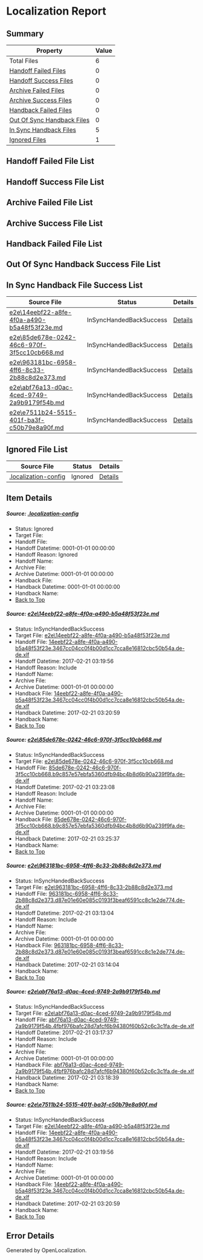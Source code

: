 # <a name='report-top'></a> Localization Report

## Summary
 Property | Value 
 -------- | ----- 
 Total Files | 6
[ Handoff Failed Files ](#handoff-failed-list)| 0
[ Handoff Success Files ](#handoff-success-list)| 0
[ Archive Failed Files ](#archive-failed-list)| 0
[ Archive Success Files ](#archive-success-list)| 0
[ Handback Failed Files ](#handback-failed-list)| 0
[ Out Of Sync Handback Files ](#outofsync-handback-success-list)| 0
[ In Sync Handback Files ](#insync-handback-success-list)| 5
[ Ignored Files ](#ignored-list)| 1

## <a name='handoff-failed-list'></a> Handoff Failed File List

## <a name='handoff-success-list'></a> Handoff Success File List

## <a name='archive-failed-list'></a> Archive Failed File List

## <a name='archive-success-list'></a> Archive Success File List

## <a name='handback-failed-list'></a> Handback Failed File List

## <a name='outofsync-handback-success-list'></a> Out Of Sync Handback Success File List

## <a name='insync-handback-success-list'></a> In Sync Handback File Success List
 Source File | Status | Details 
 ----------- | ------ | ------- 
 [e2e\14eebf22-a8fe-4f0a-a490-b5a48f53f23e.md](https://github.com/OpenLocalizationTestOrg/ol-test4/blob/664f379bf83fd73dac119c997eb065626b0866d2/e2e/14eebf22-a8fe-4f0a-a490-b5a48f53f23e.md) | InSyncHandedBackSuccess | [Details](#d2276f473dcba9a82599f7994b7b27918d7ca7dd1)
 [e2e\85de678e-0242-46c6-970f-3f5cc10cb668.md](https://github.com/OpenLocalizationTestOrg/ol-test4/blob/408e0b56bdb473ea00133fe7db574621c1b3fed8/e2e/85de678e-0242-46c6-970f-3f5cc10cb668.md) | InSyncHandedBackSuccess | [Details](#4d76f95dc71fb81c6773c141ec4ff67b8cd5a3cc2)
 [e2e\963181bc-6958-4ff6-8c33-2b88c8d2e373.md](https://github.com/OpenLocalizationTestOrg/ol-test4/blob/bf9bb1b3e7884d4065d951cdc4f33f1e0b60c474/e2e/963181bc-6958-4ff6-8c33-2b88c8d2e373.md) | InSyncHandedBackSuccess | [Details](#2dd3e843b641b9710b1d5f8c9d674da1f1ffddf13)
 [e2e\abf76a13-d0ac-4ced-9749-2a9b9179f54b.md](https://github.com/OpenLocalizationTestOrg/ol-test4/blob/0fea099908a5e040565f41d4e8035c7840ca18cd/e2e/abf76a13-d0ac-4ced-9749-2a9b9179f54b.md) | InSyncHandedBackSuccess | [Details](#fcc50d5e0f8bdd0c710b296efa90681b6ed41bab4)
 [e2e\e7511b24-5515-401f-ba3f-c50b79e8a90f.md](https://github.com/OpenLocalizationTestOrg/ol-test4/blob/408e0b56bdb473ea00133fe7db574621c1b3fed8/e2e/e7511b24-5515-401f-ba3f-c50b79e8a90f.md) | InSyncHandedBackSuccess | [Details](#d2276f473dcba9a82599f7994b7b27918d7ca7dd5)

## <a name='ignored-list'></a> Ignored File List
 Source File | Status | Details 
 ----------- | ------ | ------- 
 [.localization-config](https://github.com/OpenLocalizationTestOrg/ol-test4/blob/408e0b56bdb473ea00133fe7db574621c1b3fed8/.localization-config) | Ignored | [Details](#cb0632cf59c1387fc1742bfb9fa3c47f87e2e5c90)

## Item Details
##### <a name='cb0632cf59c1387fc1742bfb9fa3c47f87e2e5c90'></a> Source: [.localization-config](https://github.com/OpenLocalizationTestOrg/ol-test4/blob/408e0b56bdb473ea00133fe7db574621c1b3fed8/.localization-config)
* Status: Ignored
* Target File: 
* Handoff File: 
* Handoff Datetime: 0001-01-01 00:00:00
* Handoff Reason: Ignored
* Handoff Name: 
* Archive File: 
* Archive Datetime: 0001-01-01 00:00:00
* Handback File: 
* Handback Datetime: 0001-01-01 00:00:00
* Handback Name: 
* [Back to Top](#report-top)

##### <a name='d2276f473dcba9a82599f7994b7b27918d7ca7dd1'></a> Source: [e2e\14eebf22-a8fe-4f0a-a490-b5a48f53f23e.md](https://github.com/OpenLocalizationTestOrg/ol-test4/blob/664f379bf83fd73dac119c997eb065626b0866d2/e2e/14eebf22-a8fe-4f0a-a490-b5a48f53f23e.md)
* Status: InSyncHandedBackSuccess
* Target File: [e2e\14eebf22-a8fe-4f0a-a490-b5a48f53f23e.md](https://github.com/OpenLocalizationTestOrg/ol-test4-dede/blob/6d72e05f33020f155eacf4744c4f00d0cadc2f67/e2e/14eebf22-a8fe-4f0a-a490-b5a48f53f23e.md)
* Handoff File: [14eebf22-a8fe-4f0a-a490-b5a48f53f23e.3467cc04cc0f4b00d1cc7cca8e16812cbc50b54a.de-de.xlf](https://github.com/OpenLocalizationTestOrg/ol-test4-handoff/blob/8fc963635a80a01e84b070f7a7abfa7af6926192/ol-handoff/OpenLocalizationTestOrg/ol-test4-dede/xinjiang/ht/14eebf22-a8fe-4f0a-a490-b5a48f53f23e.3467cc04cc0f4b00d1cc7cca8e16812cbc50b54a.de-de.xlf)
* Handoff Datetime: 2017-02-21 03:19:56
* Handoff Reason: Include
* Handoff Name: 
* Archive File: 
* Archive Datetime: 0001-01-01 00:00:00
* Handback File: [14eebf22-a8fe-4f0a-a490-b5a48f53f23e.3467cc04cc0f4b00d1cc7cca8e16812cbc50b54a.de-de.xlf](https://github.com/OpenLocalizationTestOrg/ol-test4-handback/blob/e5c482276d752095ee923dbb9727b5f6aa94ee73/ol-handback/OpenLocalizationTestOrg/ol-test4-dede/xinjiang/ht/14eebf22-a8fe-4f0a-a490-b5a48f53f23e.3467cc04cc0f4b00d1cc7cca8e16812cbc50b54a.de-de.xlf)
* Handback Datetime: 2017-02-21 03:20:59
* Handback Name: 
* [Back to Top](#report-top)

##### <a name='4d76f95dc71fb81c6773c141ec4ff67b8cd5a3cc2'></a> Source: [e2e\85de678e-0242-46c6-970f-3f5cc10cb668.md](https://github.com/OpenLocalizationTestOrg/ol-test4/blob/408e0b56bdb473ea00133fe7db574621c1b3fed8/e2e/85de678e-0242-46c6-970f-3f5cc10cb668.md)
* Status: InSyncHandedBackSuccess
* Target File: [e2e\85de678e-0242-46c6-970f-3f5cc10cb668.md](https://github.com/OpenLocalizationTestOrg/ol-test4-dede/blob/ecacb4fc7f77c9b066ab89f660335d526fac854e/e2e/85de678e-0242-46c6-970f-3f5cc10cb668.md)
* Handoff File: [85de678e-0242-46c6-970f-3f5cc10cb668.b9c857e57ebfa5360dfb94bc4b8d6b90a239f9fa.de-de.xlf](https://github.com/OpenLocalizationTestOrg/ol-test4-handoff/blob/c7109229384f14ec5968c07cc3d8df8357262f82/ol-handoff/OpenLocalizationTestOrg/ol-test4-dede/xinjiang/ht/85de678e-0242-46c6-970f-3f5cc10cb668.b9c857e57ebfa5360dfb94bc4b8d6b90a239f9fa.de-de.xlf)
* Handoff Datetime: 2017-02-21 03:23:08
* Handoff Reason: Include
* Handoff Name: 
* Archive File: 
* Archive Datetime: 0001-01-01 00:00:00
* Handback File: [85de678e-0242-46c6-970f-3f5cc10cb668.b9c857e57ebfa5360dfb94bc4b8d6b90a239f9fa.de-de.xlf](https://github.com/OpenLocalizationTestOrg/ol-test4-handback/blob/04fe29fa4158a2cc8dca8d510b7c293b880da980/ol-handback/OpenLocalizationTestOrg/ol-test4-dede/xinjiang/ht/85de678e-0242-46c6-970f-3f5cc10cb668.b9c857e57ebfa5360dfb94bc4b8d6b90a239f9fa.de-de.xlf)
* Handback Datetime: 2017-02-21 03:25:37
* Handback Name: 
* [Back to Top](#report-top)

##### <a name='2dd3e843b641b9710b1d5f8c9d674da1f1ffddf13'></a> Source: [e2e\963181bc-6958-4ff6-8c33-2b88c8d2e373.md](https://github.com/OpenLocalizationTestOrg/ol-test4/blob/bf9bb1b3e7884d4065d951cdc4f33f1e0b60c474/e2e/963181bc-6958-4ff6-8c33-2b88c8d2e373.md)
* Status: InSyncHandedBackSuccess
* Target File: [e2e\963181bc-6958-4ff6-8c33-2b88c8d2e373.md](https://github.com/OpenLocalizationTestOrg/ol-test4-dede/blob/11498ba654a783ebdc7558cb94114e89d7245db0/e2e/963181bc-6958-4ff6-8c33-2b88c8d2e373.md)
* Handoff File: [963181bc-6958-4ff6-8c33-2b88c8d2e373.d87e01e60e085c0193f3beaf6591cc8c1e2de774.de-de.xlf](https://github.com/OpenLocalizationTestOrg/ol-test4-handoff/blob/0d2173f2cdbe3d4d198acf91700ba7198fb49211/ol-handoff/OpenLocalizationTestOrg/ol-test4-dede/xinjiang/ht/963181bc-6958-4ff6-8c33-2b88c8d2e373.d87e01e60e085c0193f3beaf6591cc8c1e2de774.de-de.xlf)
* Handoff Datetime: 2017-02-21 03:13:04
* Handoff Reason: Include
* Handoff Name: 
* Archive File: 
* Archive Datetime: 0001-01-01 00:00:00
* Handback File: [963181bc-6958-4ff6-8c33-2b88c8d2e373.d87e01e60e085c0193f3beaf6591cc8c1e2de774.de-de.xlf](https://github.com/OpenLocalizationTestOrg/ol-test4-handback/blob/6a6d7019d13f9dc8ca0e16a24c1c2530d748ea24/ol-handback/OpenLocalizationTestOrg/ol-test4-dede/xinjiang/ht/963181bc-6958-4ff6-8c33-2b88c8d2e373.d87e01e60e085c0193f3beaf6591cc8c1e2de774.de-de.xlf)
* Handback Datetime: 2017-02-21 03:14:04
* Handback Name: 
* [Back to Top](#report-top)

##### <a name='fcc50d5e0f8bdd0c710b296efa90681b6ed41bab4'></a> Source: [e2e\abf76a13-d0ac-4ced-9749-2a9b9179f54b.md](https://github.com/OpenLocalizationTestOrg/ol-test4/blob/0fea099908a5e040565f41d4e8035c7840ca18cd/e2e/abf76a13-d0ac-4ced-9749-2a9b9179f54b.md)
* Status: InSyncHandedBackSuccess
* Target File: [e2e\abf76a13-d0ac-4ced-9749-2a9b9179f54b.md](https://github.com/OpenLocalizationTestOrg/ol-test4-dede/blob/a11b84ba67cddaf91aab2ad1c2d9ab4cff366585/e2e/abf76a13-d0ac-4ced-9749-2a9b9179f54b.md)
* Handoff File: [abf76a13-d0ac-4ced-9749-2a9b9179f54b.4fbf976bafc28d7afcf6b94380f60b52c6c3c1fa.de-de.xlf](https://github.com/OpenLocalizationTestOrg/ol-test4-handoff/blob/8384d43dab6356a553e462c79a5197f07ef53bde/ol-handoff/OpenLocalizationTestOrg/ol-test4-dede/xinjiang/ht/abf76a13-d0ac-4ced-9749-2a9b9179f54b.4fbf976bafc28d7afcf6b94380f60b52c6c3c1fa.de-de.xlf)
* Handoff Datetime: 2017-02-21 03:17:37
* Handoff Reason: Include
* Handoff Name: 
* Archive File: 
* Archive Datetime: 0001-01-01 00:00:00
* Handback File: [abf76a13-d0ac-4ced-9749-2a9b9179f54b.4fbf976bafc28d7afcf6b94380f60b52c6c3c1fa.de-de.xlf](https://github.com/OpenLocalizationTestOrg/ol-test4-handback/blob/d10f797e19d40da330aff8f80b020b50faa27537/ol-handback/OpenLocalizationTestOrg/ol-test4-dede/xinjiang/ht/abf76a13-d0ac-4ced-9749-2a9b9179f54b.4fbf976bafc28d7afcf6b94380f60b52c6c3c1fa.de-de.xlf)
* Handback Datetime: 2017-02-21 03:18:39
* Handback Name: 
* [Back to Top](#report-top)

##### <a name='d2276f473dcba9a82599f7994b7b27918d7ca7dd5'></a> Source: [e2e\e7511b24-5515-401f-ba3f-c50b79e8a90f.md](https://github.com/OpenLocalizationTestOrg/ol-test4/blob/408e0b56bdb473ea00133fe7db574621c1b3fed8/e2e/e7511b24-5515-401f-ba3f-c50b79e8a90f.md)
* Status: InSyncHandedBackSuccess
* Target File: [e2e\14eebf22-a8fe-4f0a-a490-b5a48f53f23e.md](https://github.com/OpenLocalizationTestOrg/ol-test4-dede/blob/6d72e05f33020f155eacf4744c4f00d0cadc2f67/e2e/14eebf22-a8fe-4f0a-a490-b5a48f53f23e.md)
* Handoff File: [14eebf22-a8fe-4f0a-a490-b5a48f53f23e.3467cc04cc0f4b00d1cc7cca8e16812cbc50b54a.de-de.xlf](https://github.com/OpenLocalizationTestOrg/ol-test4-handoff/blob/8fc963635a80a01e84b070f7a7abfa7af6926192/ol-handoff/OpenLocalizationTestOrg/ol-test4-dede/xinjiang/ht/14eebf22-a8fe-4f0a-a490-b5a48f53f23e.3467cc04cc0f4b00d1cc7cca8e16812cbc50b54a.de-de.xlf)
* Handoff Datetime: 2017-02-21 03:19:56
* Handoff Reason: Include
* Handoff Name: 
* Archive File: 
* Archive Datetime: 0001-01-01 00:00:00
* Handback File: [14eebf22-a8fe-4f0a-a490-b5a48f53f23e.3467cc04cc0f4b00d1cc7cca8e16812cbc50b54a.de-de.xlf](https://github.com/OpenLocalizationTestOrg/ol-test4-handback/blob/e5c482276d752095ee923dbb9727b5f6aa94ee73/ol-handback/OpenLocalizationTestOrg/ol-test4-dede/xinjiang/ht/14eebf22-a8fe-4f0a-a490-b5a48f53f23e.3467cc04cc0f4b00d1cc7cca8e16812cbc50b54a.de-de.xlf)
* Handback Datetime: 2017-02-21 03:20:59
* Handback Name: 
* [Back to Top](#report-top)


## Error Details

Generated by OpenLocalization.
